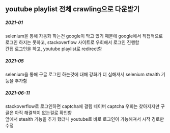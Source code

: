 ## youtube playlist 전체 crawling으로 다운받기

##### 2021-01 <br>
selenium을 통해 자동화 하는건 google이 막고 있기 때문에 google에서 직접적으로 로그인 하지는 못하고, stackoverflow 사이트로 우회해서 로그인 진행함 <br>
간접 로그인을 하고, youtube playlist로 redirect함 <br>

##### 2021-05 <br>
selenium을 통해 구글 로그인 하는것에 대해 강화가 더 심해져서 selenium stealth 기능을 추가함 <br>

##### 2021-06-11 <br>
stackoverflow로 로그인하면 captcha에 걸림 네이버 captcha 우회는 찾아지지만 구글은 아직 해결책이 없는걸로 확인함 <br>
앞에서 stealth 기능을 추가 했더니 youtube로 바로 로그인이 가능해져서 시작 경로만 수정 <br>
